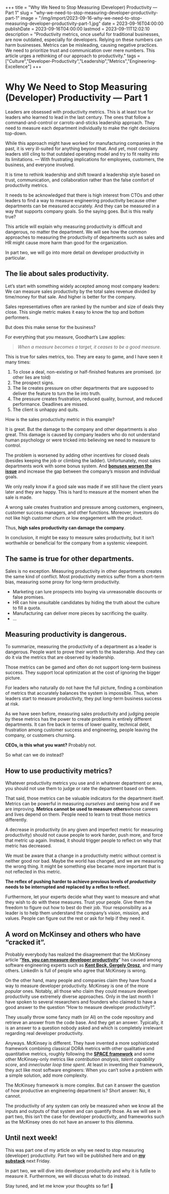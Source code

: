 +++
title = "Why We Need to Stop Measuring (Developer) Productivity — Part 1"
slug = "why-we-need-to-stop-measuring-developer-productivity-part-1"
image = "/img/import/2023-09-16-why-we-need-to-stop-measuring-developer-productivity-part-1.jpg"
date = 2023-09-16T04:00:00
publishDate = 2023-09-16T04:00:00
lastmod = 2023-09-11T12:02:10
description = "Productivity metrics, once useful for traditional businesses, are now outdated, especially for developers. Relying on these numbers can harm businesses. Metrics can be misleading, causing negative practices. We need to prioritize trust and communication over mere numbers. This article urges a rethinking of our approach to productivity."
tags = ["Culture","Developer-Productivity","Leadership","Metrics","Engineering-Excellence"]
+++
# Why We Need to Stop Measuring (Developer) Productivity — Part 1

Leaders are obsessed with productivity metrics. This is at least true for leaders who learned to lead in the last century. The ones that follow a command-and-control or carrots-and-sticks leadership approach. They need to measure each department individually to make the right decisions top-down.

While this approach might have worked for manufacturing companies in the past, it is very ill-suited for anything beyond that. And yet, most company leaders still cling to that outdated operating model and try to fit reality into its limitations. — With frustrating implications for employees, customers, the business, and everyone involved.

It is time to rethink leadership and shift toward a leadership style based on trust, communication, and collaboration rather than the false comfort of productivity metrics.

It needs to be acknowledged that there is high interest from CTOs and other leaders to find a way to measure engineering productivity because other departments can be measured accurately. And they can be measured in a way that supports company goals. So the saying goes. But is this really true?

This article will explain why measuring productivity is difficult and dangerous, no matter the department. We will see how the common approaches to measuring the productivity of departments such as sales and HR might cause more harm than good for the organization.

In part two, we will go into more detail on developer productivity in particular.

## **The lie about sales productivity.**

Let’s start with something widely accepted among most company leaders: We can measure sales productivity by the total sales revenue divided by time/money for that sale. And higher is better for the company.

Sales representatives often are ranked by the number and size of deals they close. This single metric makes it easy to know the top and bottom performers.

But does this make sense for the business?

For everything that you measure, Goodhart’s Law applies:

> _When a measure becomes a target, it ceases to be a good measure._

This is true for sales metrics, too. They are easy to game, and I have seen it many times:

1. To close a deal, non-existing or half-finished features are promised. (or other lies are told)
2. The prospect signs.
3. The lie creates pressure on other departments that are supposed to deliver the feature to turn the lie into truth.
4. The pressure creates frustration, reduced quality, burnout, and reduced performance. Deadlines are missed.
5. The client is unhappy and quits.

How is the sales productivity metric in this example?

It is great. But the damage to the company and other departments is also great. This damage is caused by company leaders who do not understand human psychology or were tricked into believing we need to measure to control.

The problem is worsened by adding other incentives for closed deals (besides keeping the job or climbing the ladder). Unfortunately, most sales departments work with some bonus system. And [**bonuses worsen the issue**](/blog/bonuses-are-bad/) and increase the gap between the company’s mission and individual goals.

We only really know if a good sale was made if we still have the client years later and they are happy. This is hard to measure at the moment when the sale is made.

A wrong sale creates frustration and pressure among customers, engineers, customer success managers, and other functions. Moreover, investors do not like high customer churn or low engagement with the product.

Thus, **high sales productivity can damage the company**.

In conclusion, it might be easy to measure sales productivity, but it isn’t worthwhile or beneficial for the company from a systemic viewpoint.

## **The same is true for other departments.**

Sales is no exception. Measuring productivity in other departments creates the same kind of conflict. Most productivity metrics suffer from a short-term bias, measuring some proxy for long-term productivity.

* Marketing can lure prospects into buying via unreasonable discounts or false promises.
* HR can hire unsuitable candidates by hiding the truth about the culture to fill a quota.
* Manufacturing can deliver more pieces by sacrificing the quality.
* …

## **Measuring productivity is dangerous.**

To summarize, measuring the productivity of a department as a leader is dangerous. People want to prove their worth to the leadership. And they can do it via the metrics that are observed by leadership.

Those metrics can be gamed and often do not support long-term business success. They support local optimization at the cost of ignoring the bigger picture.

For leaders who naturally do not have the full picture, finding a combination of metrics that accurately balances the system is impossible. Thus, when leaders start to measure productivity, they put long-term business success at risk.

As we have seen before, measuring sales productivity and judging people by these metrics has the power to create problems in entirely different departments. It can fire back in terms of lower quality, technical debt, frustration among customer success and engineering, people leaving the company, or customers churning.

**CEOs, is this what you want?** Probably not.

So what can we do instead?

## **How to use productivity metrics?**

Whatever productivity metrics you use and in whatever department or area, you should not use them to judge or rate the department based on them.

That said, those metrics can be valuable indicators for the department itself. Metrics can be powerful in measuring _ourselves_ and seeing how and if we are improving. **Metrics cannot be used to measure others**whose careers and lives depend on them. People need to learn to treat those metrics differently.

A decrease in productivity (in any given and imperfect metric for measuring productivity) should not cause people to work harder, push more, and force that metric up again. Instead, it should trigger people to reflect on why that metric has decreased.

We must be aware that a change in a productivity metric without context is neither good nor bad. Maybe the world has changed, and we are measuring the wrong thing. It might be something else became more important that is not reflected in this metric.

**The reflex of pushing harder to achieve previous levels of _productivity_ needs to be interrupted and replaced by a reflex to reflect.**

Furthermore, let your experts decide what they want to measure and what they wish to do with these measures. Trust your people. Give them the freedom to figure out how to best do their job. Your responsibility as a leader is to help them understand the company’s vision, mission, and values. People can figure out the rest or ask for help if they need it.

## **A word on McKinsey and others who have “cracked it”.**

Probably everybody has realized the disagreement that the McKinsey article “[**Yes, you can measure developer productivity**](https://www.mckinsey.com/industries/technology-media-and-telecommunications/our-insights/yes-you-can-measure-software-developer-productivity)” has caused among software engineering experts such as [**Kent Beck, Gergely Orosz**](https://tidyfirst.substack.com/p/measuring-developer-productivity), and many others. LinkedIn is full of people who agree that McKinsey is wrong.

On the other hand, many people and companies claim they have found a way to measure developer productivity. McKinsey is one of the more _popular_ ones. Notably, all those who claim they could measure developer productivity use extremely diverse approaches. Only in the last month I have spoken to several researchers and founders who claimed to have a good answer to the question “How to measure developer productivity?”.

They usually throw some fancy math (or AI) on the code repository and retrieve an answer from the code base. And they get an answer. Typically, it is an answer to a question nobody asked and which is completely irrelevant regarding real developer productivity.

Anyways. McKinsey is different. They have invented a more sophisticated framework combining classical DORA metrics with other qualitative and quantitative metrics, roughly following the [**SPACE framework**](https://queue.acm.org/detail.cfm?id=3454124) and some other McKinsey-only metrics like _contribution analysis_, _talent capability score_, and _inner/outer loop time spent_. At least in inventing their framework, they act like most software engineers: When you can’t solve a problem with a simple solution, add more complexity.

The McKinsey framework is more complex. But can it answer the question of how productive an engineering department is? Short answer: No, it cannot.

The productivity of any system can only be measured when we know all the inputs and outputs of that system and can quantify those. As we will see in part two, this isn’t the case for developer productivity, and frameworks such as the McKinsey ones do not have an answer to this dilemma.

## **Until next week!**

This was part one of my article on why we need to stop measuring (developer) productivity. Part two will be published here and on [**my substack**](https://devexnuggets.substack.com/) next Friday.

In part two, we will dive into developer productivity and why it is futile to measure it. Furthermore, we will discuss what to do instead.

Stay tuned, and let me know your thoughts so far! 💬